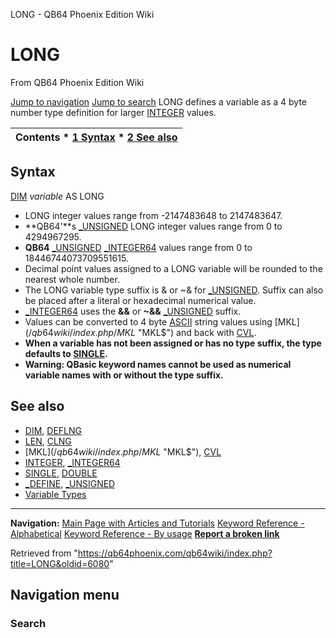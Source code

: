 


LONG - QB64 Phoenix Edition Wiki








# LONG



From QB64 Phoenix Edition Wiki



[Jump to navigation](#mw-head)
[Jump to search](#searchInput)
LONG defines a variable as a 4 byte number type definition for larger [INTEGER](/qb64wiki/index.php/INTEGER "INTEGER") values.


  






| Contents * [1 Syntax](#Syntax) * [2 See also](#See_also) |
| --- |


## Syntax


[DIM](/qb64wiki/index.php/DIM "DIM") *variable* AS LONG
  




* LONG integer values range from -2147483648 to 2147483647.
* **QB64'**s [\_UNSIGNED](/qb64wiki/index.php/UNSIGNED "UNSIGNED") LONG integer values range from 0 to 4294967295.
* **QB64** [\_UNSIGNED](/qb64wiki/index.php/UNSIGNED "UNSIGNED") [\_INTEGER64](/qb64wiki/index.php/INTEGER64 "INTEGER64") values range from 0 to 18446744073709551615.
* Decimal point values assigned to a LONG variable will be rounded to the nearest whole number.
* The LONG variable type suffix is & or ~& for [\_UNSIGNED](/qb64wiki/index.php/UNSIGNED "UNSIGNED"). Suffix can also be placed after a literal or hexadecimal numerical value.
* [\_INTEGER64](/qb64wiki/index.php/INTEGER64 "INTEGER64") uses the **&&** or **~&&** [\_UNSIGNED](/qb64wiki/index.php/UNSIGNED "UNSIGNED") suffix.
* Values can be converted to 4 byte [ASCII](/qb64wiki/index.php/ASCII "ASCII") string values using [MKL$](/qb64wiki/index.php/MKL$ "MKL$") and back with [CVL](/qb64wiki/index.php/CVL "CVL").
* **When a variable has not been assigned or has no type suffix, the type defaults to [SINGLE](/qb64wiki/index.php/SINGLE "SINGLE").**
* **Warning: QBasic keyword names cannot be used as numerical variable names with or without the type suffix.**


  




## See also


* [DIM](/qb64wiki/index.php/DIM "DIM"), [DEFLNG](/qb64wiki/index.php/DEFLNG "DEFLNG")
* [LEN](/qb64wiki/index.php/LEN "LEN"), [CLNG](/qb64wiki/index.php/CLNG "CLNG")
* [MKL$](/qb64wiki/index.php/MKL$ "MKL$"), [CVL](/qb64wiki/index.php/CVL "CVL")
* [INTEGER](/qb64wiki/index.php/INTEGER "INTEGER"), [\_INTEGER64](/qb64wiki/index.php/INTEGER64 "INTEGER64")
* [SINGLE](/qb64wiki/index.php/SINGLE "SINGLE"), [DOUBLE](/qb64wiki/index.php/DOUBLE "DOUBLE")
* [\_DEFINE](/qb64wiki/index.php/DEFINE "DEFINE"), [\_UNSIGNED](/qb64wiki/index.php/UNSIGNED "UNSIGNED")
* [Variable Types](/qb64wiki/index.php/Variable_Types "Variable Types")


  






---


**Navigation:**
[Main Page with Articles and Tutorials](/qb64wiki/index.php/Main_Page "Main Page")
[Keyword Reference - Alphabetical](/qb64wiki/index.php/Keyword_Reference_-_Alphabetical "Keyword Reference - Alphabetical")
[Keyword Reference - By usage](/qb64wiki/index.php/Keyword_Reference_-_By_usage "Keyword Reference - By usage")
**[Report a broken link](https://qb64phoenix.com/forum/showthread.php?tid=2800)**  





Retrieved from "<https://qb64phoenix.com/qb64wiki/index.php?title=LONG&oldid=6080>"




## Navigation menu








### Search





















